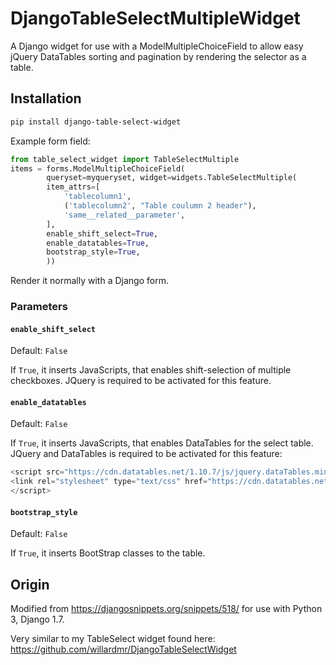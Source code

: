 # DjangoTableSelectMultipleWidget
A Django widget for use with a ModelMultipleChoiceField to allow easy jQuery DataTables sorting and pagination by rendering the selector as a table.

## Installation

```bash
pip install django-table-select-widget
```

Example form field:
```python
from table_select_widget import TableSelectMultiple
items = forms.ModelMultipleChoiceField(
        queryset=myqueryset, widget=widgets.TableSelectMultiple(
        item_attrs=[
            'tablecolumn1',
            ('tablecolumn2', "Table coulumn 2 header"),
            'same__related__parameter',
        ],
        enable_shift_select=True,
        enable_datatables=True,
        bootstrap_style=True,
        ))
```
        
Render it normally with a Django form.

### Parameters

#### `enable_shift_select`
Default: `False`

If `True`, it inserts JavaScripts, that enables shift-selection of multiple checkboxes. JQuery is required to be activated for this feature.

#### `enable_datatables`
Default: `False`

If `True`, it inserts JavaScripts, that enables DataTables for the select table. JQuery and DataTables is required to be activated for this feature:
```javascript
<script src="https://cdn.datatables.net/1.10.7/js/jquery.dataTables.min.js"></script>
<link rel="stylesheet" type="text/css" href="https://cdn.datatables.net/1.10.7/css/jquery.dataTables.css"></link>
</script>
```

#### `bootstrap_style`
Default: `False`

If `True`, it inserts BootStrap classes to the table.

## Origin

Modified from https://djangosnippets.org/snippets/518/ for use with Python 3, Django 1.7.


Very similar to my TableSelect widget found here: https://github.com/willardmr/DjangoTableSelectWidget
